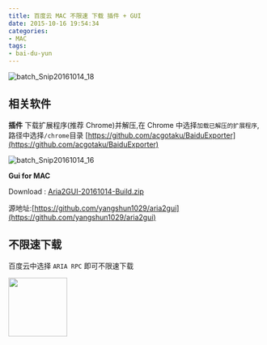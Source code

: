 ```yaml
---
title: 百度云 MAC 不限速 下载 插件 + GUI
date: 2015-10-16 19:54:34
categories:
- MAC
tags:
- bai-du-yun
---
```

![batch_Snip20161014_18](/images/batch_Snip20161014_18-1.jpg)

<!-- more -->

## 相关软件

**插件**
下载扩展程序(推荐 Chrome)并解压,在 Chrome 中选择`加载已解压的扩展程序`,路径中选择`/chrome`目录
[https://github.com/acgotaku/BaiduExporter](https://github.com/acgotaku/BaiduExporter)


![batch_Snip20161014_16](/images/batch_Snip20161014_16.jpg)


**Gui for MAC**

Download : [Aria2GUI-20161014-Build.zip](https://upyuncdn.didee.cn/files/Aria2GUI-0930.zip)

源地址:[https://github.com/yangshun1029/aria2gui](https://github.com/yangshun1029/aria2gui)


## 不限速下载
百度云中选择 `ARIA RPC` 即可不限速下载

<img src="/images/snip%202016-10-24%20%E4%B8%8A%E5%8D%881.39.34.png" width="116"/>


